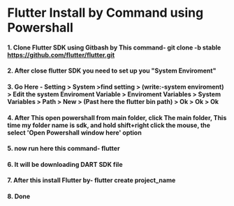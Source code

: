 # Flutter Install by Command using Powershall

#### 1. Clone Flutter SDK using Gitbash by This command- git clone -b stable https://github.com/flutter/flutter.git

#### 2. After close flutter SDK you need to set up you "System Enviroment"

#### 3. Go Here - Setting > System >find setting > (write:-system enviroment) > Edit the system Enviroment Variable >  Enviroment Variables > System Variables > Path > New > (Past here the flutter bin path) > Ok  > Ok > Ok

#### 4. After This open powershall from main folder, click The main folder, This time my folder name is sdk, and hold shift+right click the mouse, the select 'Open Powershall window here' option

#### 5. now run here this command- flutter

#### 6. It will be downloading DART SDK file

#### 7. After this install Flutter by- flutter create project_name

#### 8. Done











